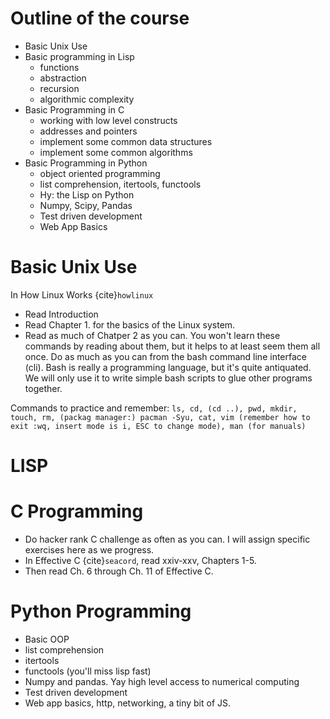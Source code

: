 # Outline of the course

* Basic Unix Use
* Basic programming in Lisp
  - functions
  - abstraction
  - recursion
  - algorithmic complexity
* Basic Programming in C
  - working with low level constructs
  - addresses and pointers
  - implement some common data structures
  - implement some common algorithms
* Basic Programming in Python
  - object oriented programming
  - list comprehension, itertools, functools
  - Hy: the Lisp on Python
  - Numpy, Scipy, Pandas
  - Test driven development
  - Web App Basics


# Basic Unix Use

In How Linux Works {cite}`howlinux`

* Read Introduction
* Read Chapter 1. for the basics of the Linux system.
* Read as much of Chatper 2 as you can. You won't learn these commands by reading about them, but it helps to at least seem them all once. Do as much as you can from the bash command line interface (cli). Bash is really a programming language, but it's quite antiquated. We will only use it to write simple bash scripts to glue other programs together.

Commands to practice and remember:
`ls, cd, (cd ..), pwd, mkdir, touch, rm, (packag manager:) pacman -Syu, cat, vim (remember how to exit :wq, insert mode is i, ESC to change mode), man (for manuals)`

# LISP

# C Programming

* Do hacker rank C challenge as often as you can. I will assign specific exercises here as we progress.
* In Effective C {cite}`seacord`, read xxiv-xxv, Chapters 1-5.
* Then read Ch. 6 through Ch. 11 of Effective C. 

# Python Programming

* Basic OOP
* list comprehension
* itertools
* functools (you'll miss lisp fast)
* Numpy and pandas. Yay high level access to numerical computing
* Test driven development
* Web app basics, http, networking, a tiny bit of JS.

